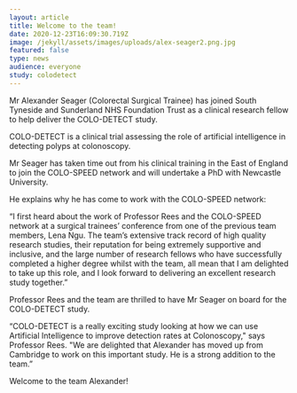 ```yaml
---
layout: article
title: Welcome to the team!
date: 2020-12-23T16:09:30.719Z
image: /jekyll/assets/images/uploads/alex-seager2.png.jpg
featured: false
type: news
audience: everyone
study: colodetect
---
```

Mr Alexander Seager (Colorectal Surgical Trainee) has joined South Tyneside and Sunderland NHS Foundation Trust as a clinical research fellow to help deliver the COLO-DETECT study.

COLO-DETECT is a clinical trial assessing the role of artificial intelligence in detecting polyps at colonoscopy.

Mr Seager has taken time out from his clinical training in the East of England to join the COLO-SPEED network and will undertake a PhD with Newcastle University.

He explains why he has come to work with the COLO-SPEED network:

“I first heard about the work of Professor Rees and the COLO-SPEED network at a surgical trainees’ conference from one of the previous team members, Lena Ngu. The team’s extensive track record of high quality research studies, their reputation for being extremely supportive and inclusive, and the large number of research fellows who have successfully completed a higher degree whilst with the team, all mean that I am delighted to take up this role, and I look forward to delivering an excellent research study together.”

Professor Rees and the team are thrilled to have Mr Seager on board for the COLO-DETECT study.

“COLO-DETECT is a really exciting study looking at how we can use Artificial Intelligence to improve detection rates at Colonoscopy," says Professor Rees. "We are delighted that Alexander has moved up from Cambridge to work on this important study. He is a strong addition to the team.”

Welcome to the team Alexander!